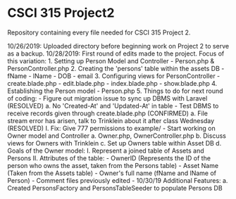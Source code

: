 # CSCI 315 Project2
Repository containing every file needed for CSCI 315 Project 2.  

10/26/2019: Uploaded directory before beginning work on Project 2 to serve as a backup. 
10/28/2019: First round of edits made to the project. Focus of this variation:
      1. Setting up Person Model and Controller
          - Person.php & PersonController.php
      2. Creating the 'persons' table within the assets DB
          - fName
          - lName
          - DOB
          - email
      3. Configuring views for PersonController
          - create.blade.php
          - edit.blade.php
          - index.blade.php
          - show.blade.php
      4. Establishing the Person model
          - Person.php
      5. Things to do for next round of coding:
          - Figure out migration issue to sync up DBMS with Laravel (RESOLVED) 
                a. No 'Created-At' and 'Updated-At' in table
          - Test DBMS to receive records given through create.blade.php (CONFIRMED)
                a. File stream error has arisen, talk to Trinklein about it after class Wednesday (RESOLVED)
                        I. Fix: Give 777 permissions to example/
          - Start working on Owner model and Controller
                a. Owner.php, OwnerController.php
                b. Discuss views for Owners with Trinklein
                c. Set up Owners table within Asset DB
                d. Goals of the Owner model:
                        I. Represent a joined table of Assets and Persons
                        II. Attributes of the table: 
                              - OwnerID (Represents the ID of the person who owns the asset, taken from the Persons table)
                              - Asset Name (Taken from the Assets table)
                              - Owner's full name (fName and lName of Person)
          - Comment files previously edited
          - 10/30/19 Additional Features:
                  a. Created PersonsFactory and PersonsTableSeeder to populate Persons DB
